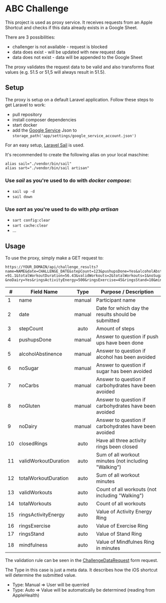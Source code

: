 # ABC Challenge

This project is used as proxy service.
It receives requests from an Apple Shortcut and checks if this data already exists in a Google Sheet.

There are 3 possibilities:

- challenger is not available - request is blocked
- data does exist - will be updated with new request data
- data does not exist - data will be appended to the Google Sheet

The proxy validates the request data to be valid and also transforms float values (e.g. 51.5 or 51,5 will always
result in 51.5).

## Setup

The proxy is setup on a default Laravel application.
Follow these steps to get Laravel to work:

- pull repository
- install composer dependencies
- start docker
- add
  the [Google Service](https://console.cloud.google.com/projectselector2/iam-admin/serviceaccounts?hl=de&supportedpurview=project)
  Json to `storage_path('app/settings/google_service_account.json')`

For an easy setup, [Laravel Sail](https://laravel.com/docs/10.x/sail) is used.

It's recommended to create the following alias on your local maschine:

```
alias sail="./vendor/bin/sail"
alias sart="./vendor/bin/sail artisan" 
```

### Use ***sail*** as you're used to do with ***docker compose***:

- `sail up -d`
- `sail down`

### Use ***sart*** as you're used to do with ***php artisan***

- `sart config:clear`
- `sart cache:clear`
- ...

## Usage

To use the proxy, simply make a GET request to:

```
https://YOUR_DOMAIN/api/challenge_results?
name=NAME&date=CHALLENGE_DATE&stepCount=123&pushupsDone=Yes&alcoholAbstinence=No&closedRings=Yes&validWorkoutDuration
=91.1&totalWorkoutDuration=56.43&validWorkouts=2&totalWorkouts=1&noSugar=Yes&noCarbs=No&noGluten=Yes
&noDairy=Yes&ringsActivityEnergy=500&ringsExercise=45&ringsStand=10&mindfulness=100
```

| #  | Field Name           |  Type  | Purpose / Description                                 |
|----|----------------------|:------:|-------------------------------------------------------|
| 1  | name                 | manual | Participant name                                      |
| 2  | date                 | manual | Date for which day the results should be submitted    |
| 3  | stepCount            |  auto  | Amount of steps                                       |
| 4  | pushupsDone          | manual | Answer to question if push ups have been done         |
| 5  | alcoholAbstinence    | manual | Answer to question if alcohol has been avoided        |
| 6  | noSugar              | manual | Answer to question if sugar has been avoided          |
| 7  | noCarbs              | manual | Answer to question if carbohydrates have been avoided |
| 8  | noGluten             | manual | Answer to question if carbohydrates have been avoided |
| 9  | noDairy              | manual | Answer to question if carbohydrates have been avoided |
| 10 | closedRings          |  auto  | Have all three activity rings been closed             |
| 11 | validWorkoutDuration |  auto  | Sum of all workout minutes (not including "Walking")  |
| 12 | totalWorkoutDuration |  auto  | Sum of all workout minutes                            |
| 13 | validWorkouts        |  auto  | Count of all workouts (not including "Walking")       |
| 14 | totalWorkouts        |  auto  | Count of all workouts                                 |
| 15 | ringsActivityEnergy  |  auto  | Value of Activity Energy Ring                         |
| 16 | ringsExercise        |  auto  | Value of Exercise Ring                                |
| 17 | ringsStand           |  auto  | Value of Stand Ring                                   |
| 18 | mindfulness          |  auto  | Value of Mindfulnes Ring in minutes                   |

The validation rule can be seen in the [ChallengeDataRequest](app/Http/Requests/ChallengeDataRequest.php) form request.

The Type in this case is just a meta data. It describes how the iOS shortcut will determine the submitted value.

- Type: Manual => User will be querried
- Type: Auto => Value will be automatically be determined (reading from AppleHealth)
